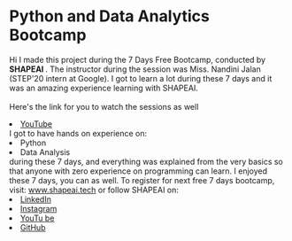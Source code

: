 # Python and Data Analytics Bootcamp
Hi I made this project during the 7 Days Free Bootcamp, conducted by <b> SHAPEAI
</b>.
The instructor during the session was Miss. Nandini Jalan (STEP'20 intern at Google). I got to
learn a lot during these 7 days and it was an amazing experience learning with SHAPEAI.
<br><br>Here's the link for you to watch the sessions as well<br>
<li><a href="https://www.youtube.com/channel/UCiJIZwRcPvNaEpM0Wd6xafA/search?query=Python%20and%20Data%20Analytics">YouTube</a>
<br>I got to have hands on experience on:
<li>Python
<li>Data Analysis
<br>during these 7 days, and everything was explained from the very basics so that
anyone with zero experience on programming can learn.
I enjoyed these 7 days, you can as well. To register for next free 7 days bootcamp, visit:
<a href="https://www.shapeai.tech"> www.shapeai.tech</a>
or follow SHAPEAI on:
<li><a href=
"https://in.linkedin.com/company/shapeai">LinkedIn</a>
<li><a href=
"https://www.instagram.com/shape.ai/?hl=en">Instagram</a>
<li><a
href=
"https://www.youtube.com/channel/UCiJIZwRcPvNaEpM0Wd6xafA/featured">YouTu
be</a>
<li><a href=
"https://github.com/shapeai">GitHub</a>

